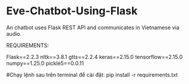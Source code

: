 # Eve-Chatbot-Using-Flask
An chatbot uses Flask REST API and communicates in Vietnamese via audio.

REQUIREMENTS:

Flask==2.2.3
nltk==3.8.1
gtts==2.2.4
keras==2.15.0
tensorflow==2.15.0
numpy==1.25.0
pickle5==0.0.11  

#Chạy lệnh sau trên terminal để cài đặt:
pip install -r requirements.txt
